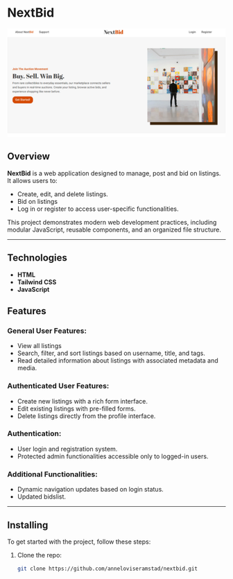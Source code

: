 
# **NextBid**

![Readme Image](https://github.com/anneloviseramstad/nextbid/blob/main/readme-image.png)

## **Overview**

**NextBid** is a web application designed to manage, post and bid on listings. It allows users to:
- Create, edit, and delete listings.
- Bid on listings
- Log in or register to access user-specific functionalities.

This project demonstrates modern web development practices, including modular JavaScript, reusable components, and an organized file structure.

---
## Technologies
- **HTML**
- **Tailwind CSS**
- **JavaScript**

## **Features**
### General User Features:
- View all listings
- Search, filter, and sort listings based on username, title, and tags.
- Read detailed information about listings with associated metadata and media.

### Authenticated User Features:
- Create new listings with a rich form interface.
- Edit existing listings with pre-filled forms.
- Delete listings directly from the profile interface.

### Authentication:
- User login and registration system.
- Protected admin functionalities accessible only to logged-in users.

### Additional Functionalities:
- Dynamic navigation updates based on login status.
- Updated bidslist.

---

## Installing
To get started with the project, follow these steps:

1. Clone the repo:
   ```bash
   git clone https://github.com/anneloviseramstad/nextbid.git
   ```



